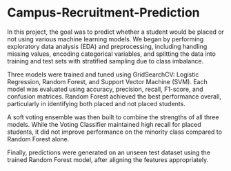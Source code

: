 # Campus-Recruitment-Prediction

In this project, the goal was to predict whether a student would be placed or not using various machine learning models. We began by performing exploratory data analysis (EDA) and preprocessing, including handling missing values, encoding categorical variables, and splitting the data into training and test sets with stratified sampling due to class imbalance.

Three models were trained and tuned using GridSearchCV: Logistic Regression, Random Forest, and Support Vector Machine (SVM). Each model was evaluated using accuracy, precision, recall, F1-score, and confusion matrices. Random Forest achieved the best performance overall, particularly in identifying both placed and not placed students.

A soft voting ensemble was then built to combine the strengths of all three models. While the Voting Classifier maintained high recall for placed students, it did not improve performance on the minority class compared to Random Forest alone.

Finally, predictions were generated on an unseen test dataset using the trained Random Forest model, after aligning the features appropriately.
